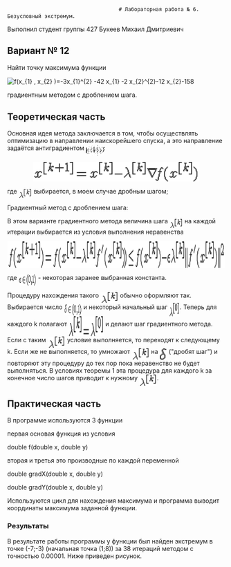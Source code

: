                                        # Лабораторная работа № 6. Безусловный экстремум.

Выполнил студент группы 427
Букеев Михаил Дмитриевич

## Вариант № 12
Найти точку максимума функции <p> <img src="http://www.sciweavers.org/tex2img.php?eq=f%28x_%7B1%7D%20%2C%20x_%7B2%7D%20%29%3D-3x_%7B1%7D%5E%7B2%7D%20-42%20x_%7B1%7D%20-2%20x_%7B2%7D%5E%7B2%7D-12%20x_%7B2%7D-158%20%20&bc=White&fc=Black&im=jpg&fs=12&ff=arev&edit=0" align="center" border="0" alt="f(x_{1} , x_{2} )=-3x_{1}^{2} -42 x_{1} -2 x_{2}^{2}-12 x_{2}-158  " width="367" height="25" /> </p> градиентным методом с дроблением шага.

## Теоретическая часть
Основная идея метода заключается в том, чтобы осуществлять оптимизацию в направлении наискорейшего спуска, а это направление задаётся антиградиентом <img src="/readd/Tex2Img_1588007010.jpg?invert_in_darkmode&sanitize=true" align=middle width=40.848120499999986pt height=25.76175259999998pt/>:

<p align="center"><img src="/readd/2.gif?invert_in_darkmode&sanitize=true" align=middle width=386.2915617pt height=44.90601885pt/></p>

где <img src="/readd/3.gif?invert_in_darkmode&sanitize=true" align=middle width=30.848120499999986pt height=20.76175259999998pt/> выбирается, в моем случае дробным шагом;

Градиентный метод с дроблением шага:

В этом варианте градиентного метода величина шага <img src="/readd/3.gif?invert_in_darkmode&sanitize=true" align=middle width=30.848120499999986pt height=20.76175259999998pt/> на каждой итерации выбирается из условия выполнения неравенства

<p align="center"><img src="/readd/8.gif?invert_in_darkmode&sanitize=true" align=middle width=886.2915617pt height=60.90601885pt/></p>

где <img src="/readd/9.gif?invert_in_darkmode&sanitize=true" align=middle width=40.848120499999986pt height=25.76175259999998pt/> - некоторая заранее выбранная константа.

Процедуру нахождения такого <img src="/readd/3.gif?invert_in_darkmode&sanitize=true" align=middle width=40.848120499999986pt height=25.76175259999998pt/> обычно оформляют так. Выбирается число <img src="/readd/11.gif?invert_in_darkmode&sanitize=true" align=middle width=40.848120499999986pt height=25.76175259999998pt/> и некоторый начальный шаг <img src="/readd/14.gif?invert_in_darkmode&sanitize=true" align=middle width=24.848120499999986pt height=30.76175259999998pt/>. Теперь для каждого k полагают <img src="/readd/12.gif?invert_in_darkmode&sanitize=true" align=middle width=80.848120499999986pt height=45.76175259999998pt/> и делают шаг градиентного метода. Если с таким <img src="/readd/3.gif?invert_in_darkmode&sanitize=true" align=middle width=40.848120499999986pt height=25.76175259999998pt/> условие выполняется, то переходят к следующему k. Если же не выполняется, то умножают <img src="/readd/3.gif?invert_in_darkmode&sanitize=true" align=middle width=40.848120499999986pt height=25.76175259999998pt/> на <img src="/readd/13.gif?invert_in_darkmode&sanitize=true" align=middle width=16.848120499999986pt height=25.76175259999998pt/> ("дробят шаг") и повторяют эту процедуру до тех пор пока неравенство не будет выполняться. В условиях теоремы 1 эта процедура для каждого k за конечное число шагов приводит к нужному <img src="/readd/3.gif?invert_in_darkmode&sanitize=true" align=middle width=40.848120499999986pt height=25.76175259999998pt/>.

## Практическая часть
В программе используются 3 функции 

первая основая функция из условия 

double f(double x, double y)

вторая и третья это производные по каждой переменной

double gradX(double x, double y)

double gradY(double x, double y)

Используются цикл для нахождения максимума и программа выводит координаты максимума заданной функции.


### Результаты
В результате работы программы у функции  был найден экстремум в точке (-7;-3) (начальная точка (1;8)) за 38 итераций методом с точностью 0.00001. Ниже приведен рисунок.





